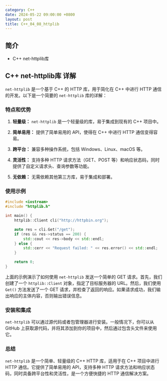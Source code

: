 ```yaml
---
category: C++
date: 2024-05-22 09:00:00 +0800
layout: post
title: C++_04_08_httplib
---
```

## 简介

+ C++ net-httplib库

## C++ net-httplib库 详解

`net-httplib` 是一个基于 C++ 的 HTTP 库，用于简化在 C++ 中进行 HTTP 通信的开发。以下是一个简要的 `net-httplib` 库的详解：

### 特点和优势

1. **轻量级：** `net-httplib` 是一个轻量级的库，易于集成到现有的 C++ 项目中。
  
2. **简单易用：** 提供了简单易用的 API，使得在 C++ 中进行 HTTP 通信变得容易。

3. **跨平台：** 兼容多种操作系统，包括 Windows、Linux、macOS 等。

4. **灵活性：** 支持多种 HTTP 请求方法（GET、POST 等）和响应状态码，同时提供了自定义请求头、查询参数等功能。

5. **无依赖：** 无需依赖其他第三方库，易于集成和部署。

### 使用示例

```cpp
#include <iostream>
#include "httplib.h"

int main() {
    httplib::Client cli("http://httpbin.org");

    auto res = cli.Get("/get");
    if (res && res->status == 200) {
        std::cout << res->body << std::endl;
    } else {
        std::cerr << "Request failed: " << res.error() << std::endl;
    }

    return 0;
}
```

上面的示例演示了如何使用 `net-httplib` 发送一个简单的 GET 请求。首先，我们创建了一个 `httplib::Client` 对象，指定了目标服务器的 URL。然后，我们使用 `Get()` 方法发送了一个 GET 请求，并检查了返回的响应。如果请求成功，我们输出响应的主体内容，否则输出错误信息。

### 安装和集成

`net-httplib` 可以通过源代码或者包管理器进行安装。一般情况下，你可以从 GitHub 上获取源代码，并将其添加到你的项目中，然后通过包含头文件来使用它。

### 总结

`net-httplib` 是一个简单、轻量级的 C++ HTTP 库，适用于在 C++ 项目中进行 HTTP 通信。它提供了简单易用的 API，支持多种 HTTP 请求方法和响应状态码，同时具备跨平台性和灵活性，是一个方便快捷的 HTTP 通信解决方案。